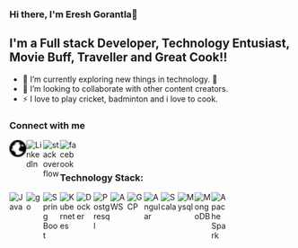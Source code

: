 ### Hi there, I'm Eresh Gorantla👋

## I'm a Full stack Developer, Technology Entusiast, Movie Buff, Traveller and Great Cook!!

- 🌱 I’m currently exploring new things in technology. 🤣
- 👯 I’m looking to collaborate with other content creators.
- ⚡ I love to play cricket, badminton and i love to cook.

### Connect with me 

[<img align="left" alt="medium" width="30px" src="https://raw.githubusercontent.com/iconic/open-iconic/master/svg/globe.svg" />][blog]
[<img align="left" alt="LinkedIn" width="30px" src="https://cdn.jsdelivr.net/npm/simple-icons@v3/icons/linkedin.svg" />][linkedin]
[<img align="left" alt="stackoverflow" width="30px" src="https://cdn.jsdelivr.net/npm/simple-icons@v3/icons/stackoverflow.svg" />][stackoverflow]
[<img align="left" alt="facebook" width="30px" src="https://cdn.jsdelivr.net/npm/simple-icons@v3/icons/facebook.svg" />][facebook]

<br />
<br />

### Technology Stack:

[<img align="left" alt="Java" width="30px" src="https://cdn.jsdelivr.net/npm/simple-icons@v3/icons/java.svg" />][blog]
[<img align="left" alt="go" width="30px" src="https://cdn.jsdelivr.net/npm/simple-icons@v3/icons/go.svg" />][blog]
[<img align="left" alt="Spring Boot" width="30px" src="https://cdn.jsdelivr.net/npm/simple-icons@v3/icons/spring.svg" />][blog]
[<img align="left" alt="Kubernetes" width="30px" src="https://cdn.jsdelivr.net/npm/simple-icons@v3/icons/kubernetes.svg" />][blog]
[<img align="left" alt="Docker" width="30px" src="https://cdn.jsdelivr.net/npm/simple-icons@v3/icons/docker.svg" />][blog]
[<img align="left" alt="Postgresql" width="30px" src="https://cdn.jsdelivr.net/npm/simple-icons@v3/icons/postgresql.svg" />][blog]
[<img align="left" alt="AWS" width="30px" src="https://cdn.jsdelivr.net/npm/simple-icons@v3/icons/amazonaws.svg" />][blog]
[<img align="left" alt="GCP" width="30px" src="https://cdn.jsdelivr.net/npm/simple-icons@v3/icons/googlecloud.svg" />][blog]
[<img align="left" alt="Angular" width="30px" src="https://cdn.jsdelivr.net/npm/simple-icons@v3/icons/angular.svg" />][blog]
[<img align="left" alt="Scala" width="30px" src="https://cdn.jsdelivr.net/npm/simple-icons@v3/icons/scala.svg" />][blog]
[<img align="left" alt="Mysql" width="30px" src="https://cdn.jsdelivr.net/npm/simple-icons@v3/icons/mysql.svg" />][blog]
[<img align="left" alt="MongoDB" width="30px" src="https://cdn.jsdelivr.net/npm/simple-icons@v3/icons/mongodb.svg" />][blog]
[<img align="left" alt="Apache Spark" width="30px" src="https://cdn.jsdelivr.net/npm/simple-icons@v3/icons/apachespark.svg" />][blog]


[blog]: https://eresh-zealous.medium.com/
[linkedin]: https://www.linkedin.com/in/eresh-gorantla-bb8b2722/
[stackoverflow]: https://stackoverflow.com/users/1873344/eresh
[facebook]:https://www.facebook.com/eresh.gorantla/


